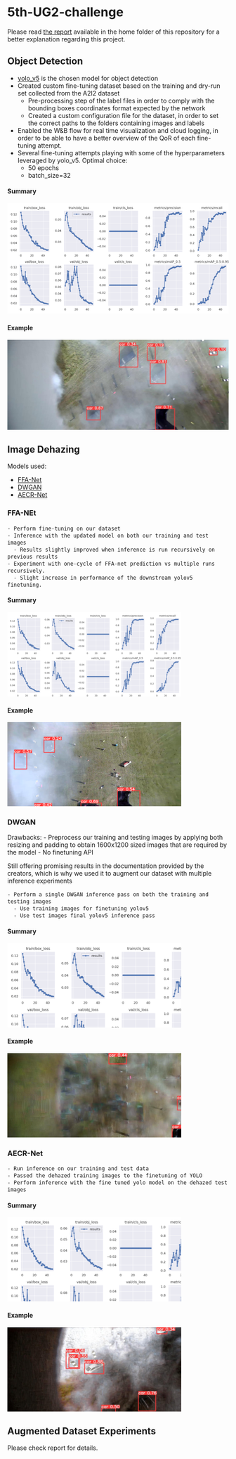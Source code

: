 # 5th-UG2-challenge

Please read [the report](/report.pdf) available in the home folder of this repository for a better explanation regarding this project.

## Object Detection
- [yolo_v5](https://github.com/gabriele-tombesi96/5th-UG2-challenge/tree/main/obj_detection/yolov5) is the chosen model for object detection
- Created custom fine-tuning dataset based on the training and dry-run set collected from the A2I2 dataset
  - Pre-processing step of the label files in order to comply with the bounding boxes coordinates format expected by the network
  - Created a custom configuration file for the dataset, in order to set the correct paths to the folders containing images and labels
-  Enabled the W&B flow for real time visualization and cloud logging, in order to be able to have a better overview of the QoR of each fine-tuning attempt.
-  Several fine-tuning attempts playing with some of the hyperparameters leveraged by yolo_v5. Optimal choice:
   -  50 epochs
   -  batch_size=32

#### Summary
![training](figures/1.png)

#### Example
![objdetect](figures/2.png)

## Image Dehazing
Models used:
   - [FFA-Net](/image_dehazing/FFA-Net/)
   - [DWGAN](/image_dehazing/DWGAN/)
   - [AECR-Net](/image_dehazing/AECRNET_output/)

### FFA-NEt
    - Perform fine-tuning on our dataset 
    - Inference with the updated model on both our training and test images
      - Results slightly improved when inference is run recursively on previous results
    - Experiment with one-cycle of FFA-net prediction vs multiple runs recursively.
      - Slight increase in performance of the downstream yolov5 finetuning.
#### Summary
![ffanetsum](figures/3.png)
#### Example 
![ffanetexample](figures/4.png)

### DWGAN

Drawbacks:
    - Preprocess our training and testing images by applying both resizing and padding to obtain 1600x1200 sized images that are required by the model
    - No finetuning API

Still offering promising results in the documentation provided by the creators, which is why we used it to augment our dataset with multiple inference experiments

    - Perform a single DWGAN inference pass on both the training and testing images
      - Use training images for finetuning yolov5
      - Use test images final yolov5 inference pass

#### Summary
![dwgansum](figures/5.png)
#### Example
![dwganex](figures/6.png)

### AECR-Net 
    - Run inference on our training and test data
    - Passed the dehazed training images to the finetuning of YOLO
    - Perform inference with the fine tuned yolo model on the dehazed test images
#### Summary
![aecrnetsum](figures/7.png)
#### Example
![aecrnetex](figures/8.png)

## Augmented Dataset Experiments
Please check report for details.
